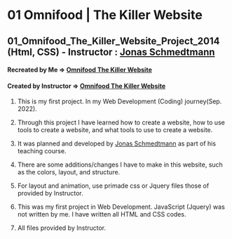 # 01 Omnifood | The Killer Website

## 01_Omnifood_The_Killer_Website_Project_2014 (Html, CSS) - Instructor : [Jonas Schmedtmann](https://github.com/jonasschmedtmann)

#### Recreated by Me &rArr; [Omnifood The Killer Website](https://omnifood-the-killer-website-01.netlify.app/)

#### Created by Instructor &rArr; [Omnifood The Killer Website](http://www.omnifood.net)

1. This is my first project. In my Web Development (Coding) journey(Sep. 2022).

2. Through this project I have learned how to create a website, how to use tools to create a website, and what tools to use to create a website.

3. It was planned and developed by [Jonas Schmedtmann](https://github.com/jonasschmedtmann) as part of his teaching course.

4. There are some additions/changes I have to make in this website, such as the colors, layout, and structure.

5. For layout and animation, use primade css or Jquery files those of provided by Instructor.

6. This was my first project in Web Development. JavaScript (Jquery) was not written by me. I have written all HTML and CSS codes.

7. All files provided by Instructor.
